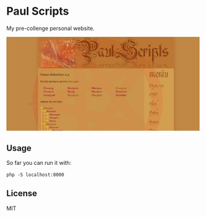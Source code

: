 # Paul Scripts

My pre-collenge personal website.

![cover](screenshot.png)

## Usage

So far you can run it with:

    php -S localhost:8000

## License

MIT
